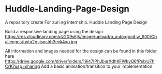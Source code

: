 # Huddle-Landing-Page-Design
A repository create For zuri.ng internship.  Huddle Landing Page Design

Build a responsive landing page using the design https://res.cloudinary.com/dz209s6jk/image/upload/q_auto:good,w_900/Challenges/twtp2gsjsqshh3eyk4xu.jpg 

All information and images needed for the design can be found in this folder here https://drive.google.com/drive/folders/19i47IPhJbarXdhKFWkyQ6fPslxU7hCrK?usp=sharing
Add a basic animation/transition to your implementation
